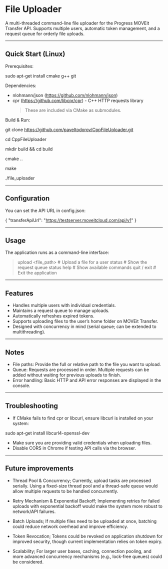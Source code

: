 File Uploader
=============

A multi-threaded command-line file uploader for the Progress MOVEit Transfer API.
Supports multiple users, automatic token management, and a request queue for orderly file uploads.

------------------------------------------------------

Quick Start (Linux)
------------------

Prerequisites:

sudo apt-get install cmake g++ git

Dependencies:
- nlohmann/json (https://github.com/nlohmann/json)
- cpr (https://github.com/libcpr/cpr) - C++ HTTP requests library
  > These are included via CMake as submodules.

Build & Run:

git clone https://github.com/paveltodorov/CppFileUploader.git

cd CppFileUploader

mkdir build && cd build

cmake ..

make

./file_uploader

------------------------------------------------------

Configuration
-------------

You can set the API URL in config.json:

{
    "transferApiUrl": "https://testserver.moveitcloud.com/api/v1"
}

------------------------------------------------------

Usage
-----

The application runs as a command-line interface:

> upload <username> <password> <file_path>       # Upload a file for a user
> status                                         # Show the request queue status
> help                                           # Show available commands
> quit / exit                                    # Exit the application

------------------------------------------------------

Features
--------

- Handles multiple users with individual credentials.
- Maintains a request queue to manage uploads.
- Automatically refreshes expired tokens.
- Supports uploading files to the user’s home folder on MOVEit Transfer.
- Designed with concurrency in mind (serial queue; can be extended to multithreading).

------------------------------------------------------

Notes
-----

- File paths: Provide the full or relative path to the file you want to upload.
- Queue: Requests are processed in order. Multiple requests can be added without waiting for previous uploads to finish.
- Error handling: Basic HTTP and API error responses are displayed in the console.

------------------------------------------------------

Troubleshooting
---------------

- If CMake fails to find cpr or libcurl, ensure libcurl is installed on your system:

sudo apt-get install libcurl4-openssl-dev

- Make sure you are providing valid credentials when uploading files.
- Disable CORS in Chrome if testing API calls via the browser.

------------------------------------------------------

Future improvements
------------------

- Thread Pool & Concurrency;
Currently, upload tasks are processed serially.
Using a fixed-size thread pool and a thread-safe queue would allow multiple requests to be handled concurrently.

- Retry Mechanism & Exponential Backoff;
Implementing retries for failed uploads with exponential backoff would make the system more robust to network/API failures.

- Batch Uploads;
If multiple files need to be uploaded at once, batching could reduce network overhead and improve efficiency.

- Token Revocation;
Tokens could be revoked on application shutdown for improved security, though current implementation relies on token expiry.

- Scalability;
For larger user bases, caching, connection pooling, and more advanced concurrency mechanisms (e.g., lock-free queues) could be considered.


